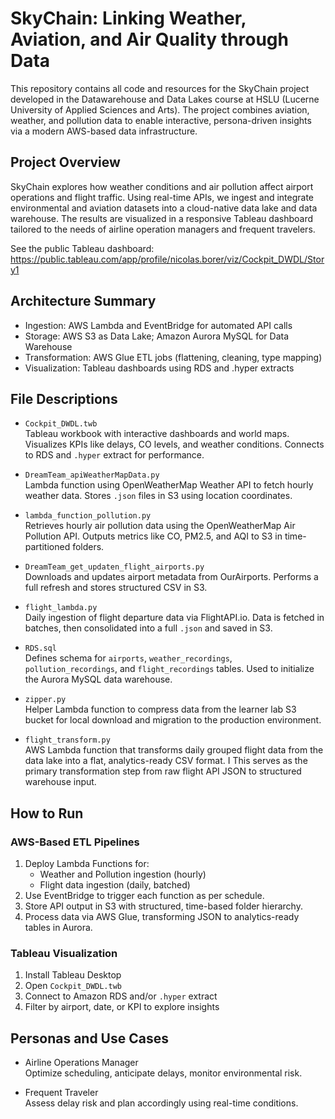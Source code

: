 # SkyChain: Linking Weather, Aviation, and Air Quality through Data

This repository contains all code and resources for the SkyChain project developed in the Datawarehouse and Data Lakes course at HSLU (Lucerne University of Applied Sciences and Arts). The project combines aviation, weather, and pollution data to enable interactive, persona-driven insights via a modern AWS-based data infrastructure.

## Project Overview

SkyChain explores how weather conditions and air pollution affect airport operations and flight traffic. Using real-time APIs, we ingest and integrate environmental and aviation datasets into a cloud-native data lake and data warehouse. The results are visualized in a responsive Tableau dashboard tailored to the needs of airline operation managers and frequent travelers.

See the public Tableau dashboard:  
https://public.tableau.com/app/profile/nicolas.borer/viz/Cockpit_DWDL/Story1

## Architecture Summary

- Ingestion: AWS Lambda and EventBridge for automated API calls
- Storage: AWS S3 as Data Lake; Amazon Aurora MySQL for Data Warehouse
- Transformation: AWS Glue ETL jobs (flattening, cleaning, type mapping)
- Visualization: Tableau dashboards using RDS and .hyper extracts

## File Descriptions

- `Cockpit_DWDL.twb`  
  Tableau workbook with interactive dashboards and world maps. Visualizes KPIs like delays, CO levels, and weather conditions. Connects to RDS and `.hyper` extract for performance.

- `DreamTeam_apiWeatherMapData.py`  
  Lambda function using OpenWeatherMap Weather API to fetch hourly weather data. Stores `.json` files in S3 using location coordinates.

- `lambda_function_pollution.py`  
  Retrieves hourly air pollution data using the OpenWeatherMap Air Pollution API. Outputs metrics like CO, PM2.5, and AQI to S3 in time-partitioned folders.

- `DreamTeam_get_updaten_flight_airports.py`  
  Downloads and updates airport metadata from OurAirports. Performs a full refresh and stores structured CSV in S3.

- `flight_lambda.py`  
  Daily ingestion of flight departure data via FlightAPI.io. Data is fetched in batches, then consolidated into a full `.json` and saved in S3.

- `RDS.sql`  
  Defines schema for `airports`, `weather_recordings`, `pollution_recordings`, and `flight_recordings` tables. Used to initialize the Aurora MySQL data warehouse.

- `zipper.py`  
  Helper Lambda function to compress data from the learner lab S3 bucket for local download and migration to the production environment.
  
- `flight_transform.py`  
  AWS Lambda function that transforms daily grouped flight data from the data lake into a flat, analytics-ready CSV format. I
  This serves as the primary transformation step from raw flight API JSON to structured warehouse input.

## How to Run

### AWS-Based ETL Pipelines
1. Deploy Lambda Functions for:
   - Weather and Pollution ingestion (hourly)
   - Flight data ingestion (daily, batched)
2. Use EventBridge to trigger each function as per schedule.
3. Store API output in S3 with structured, time-based folder hierarchy.
4. Process data via AWS Glue, transforming JSON to analytics-ready tables in Aurora.

### Tableau Visualization
1. Install Tableau Desktop
2. Open `Cockpit_DWDL.twb`
3. Connect to Amazon RDS and/or `.hyper` extract
4. Filter by airport, date, or KPI to explore insights

## Personas and Use Cases

- Airline Operations Manager  
  Optimize scheduling, anticipate delays, monitor environmental risk.

- Frequent Traveler  
  Assess delay risk and plan accordingly using real-time conditions.
